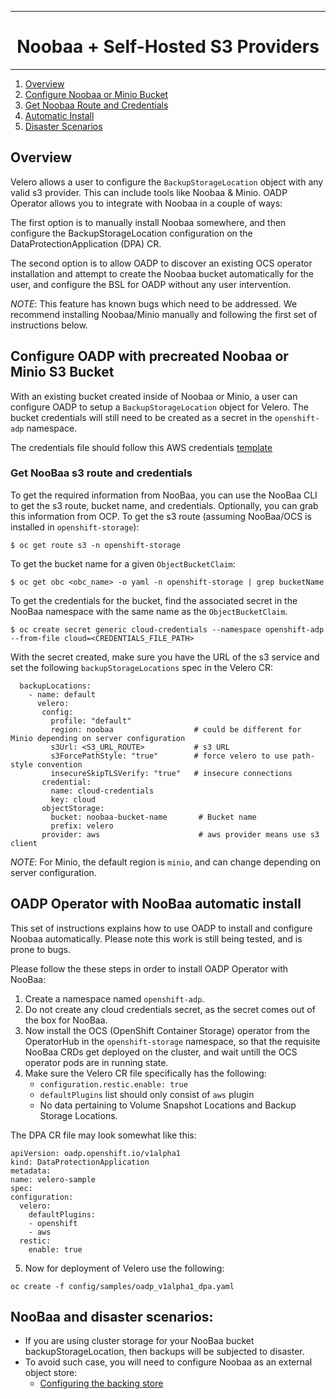 <hr style="height:1px;border:none;color:#333;">
<h1 align="center">Noobaa + Self-Hosted S3 Providers</h1>
<hr style="height:1px;border:none;color:#333;">


1. [Overview](#overview)
2. [Configure Noobaa or Minio Bucket](#configure-oadp-with-precreated-noobaa-or-minio-s3-bucket)
3. [Get Noobaa Route and Credentials](#get-noobaa-s3-route-and-credentials)
4. [Automatic Install](#oadp-operator-with-noobaa-automatic-install)
5. [Disaster Scenarios](#noobaa-and-disaster-scenarios)


## Overview

Velero allows a user to configure the `BackupStorageLocation` object with any
valid s3 provider. This can include tools like Noobaa & Minio. OADP Operator
allows you to integrate with Noobaa in a couple of ways: 

The first option is to manually install Noobaa somewhere, and then configure 
the BackupStorageLocation configuration on the DataProtectionApplication (DPA) CR. 

The second option is to allow OADP to discover an existing OCS operator 
installation and attempt to create the Noobaa bucket automatically for the user, 
and configure the BSL for OADP without any user intervention. 

*NOTE*: This feature has known bugs which need to be
addressed. We recommend installing Noobaa/Minio manually and following the
first set of instructions below.

## Configure OADP with precreated Noobaa or Minio S3 Bucket

With an existing bucket created inside of Noobaa or Minio, a user can configure
OADP to setup a `BackupStorageLocation` object for Velero. The bucket
credentials will still need to be created as a secret in the `openshift-adp`
namespace.

The credentials file should follow this AWS credentials
[template](https://github.com/konveyor/velero-examples/blob/master/velero-install/aws-credentials)

### Get NooBaa s3 route and credentials
To get the required information from NooBaa, you can use the NooBaa CLI to get
the s3 route, bucket name, and credentials. Optionally, you can grab this
information from OCP. To get the s3 route (assuming NooBaa/OCS is installed in
`openshift-storage`):

```
$ oc get route s3 -n openshift-storage
```

To get the bucket name for a given `ObjectBucketClaim`:

```
$ oc get obc <obc_name> -o yaml -n openshift-storage | grep bucketName
```

To get the credentials for the bucket, find the associated secret in the NooBaa
namespace with the same name as the `ObjectBucketClaim`.

```
$ oc create secret generic cloud-credentials --namespace openshift-adp --from-file cloud=<CREDENTIALS_FILE_PATH>
```

With the secret created, make sure you have the URL of the s3 service and set
the following `backupStorageLocations` spec in the Velero CR:

```
  backupLocations:
    - name: default
      velero:
       config:
         profile: "default"
         region: noobaa                  # could be different for Minio depending on server configuration
         s3Url: <S3_URL_ROUTE>           # s3 URL
         s3ForcePathStyle: "true"        # force velero to use path-style convention
         insecureSkipTLSVerify: "true"   # insecure connections
       credential:
         name: cloud-credentials
         key: cloud
       objectStorage:
         bucket: noobaa-bucket-name       # Bucket name
         prefix: velero
       provider: aws                      # aws provider means use s3 client               

```

*NOTE*: For Minio, the default region is `minio`, and can change depending on
server configuration.

## OADP Operator with NooBaa automatic install

This set of instructions explains how to use OADP to install and configure
Noobaa automatically. Please note this work is still being tested, and is prone
to bugs.

Please follow the these steps in order to install OADP Operator with NooBaa:

1. Create a namespace named `openshift-adp`.
2. Do not create any cloud credentials secret, as the secret comes out of the 
box for NooBaa.
3. Now install the OCS (OpenShift Container Storage) operator from the 
OperatorHub in the `openshift-storage` namespace, so that the requisite NooBaa 
CRDs get deployed on the cluster, and wait untill the OCS operator pods are in 
running state.
4. Make sure the Velero CR file specifically has the following:
   - `configuration.restic.enable: true`
   - `defaultPlugins` list should only consist of `aws` plugin
   - No data pertaining to Volume Snapshot Locations and Backup Storage Locations.
 
The DPA CR file may look somewhat like this:

  ```
apiVersion: oadp.openshift.io/v1alpha1
kind: DataProtectionApplication
metadata:
  name: velero-sample
spec:
  configuration:
    velero:
      defaultPlugins:
      - openshift
      - aws
    restic:
      enable: true
  ```
  
5. Now for deployment of Velero use the following:

```
oc create -f config/samples/oadp_v1alpha1_dpa.yaml
```


## NooBaa and disaster scenarios:

- If you are using cluster storage for your NooBaa bucket backupStorageLocation, 
then backups will be subjected to disaster.
- To avoid such case, you will need to configure Noobaa as an external object store: 
  - [Configuring the backing store](https://access.redhat.com/documentation/en-us/red_hat_openshift_data_foundation/4.10/html/managing_hybrid_and_multicloud_resources/adding-storage-resources-for-hybrid-or-multicloud_rhodf)
